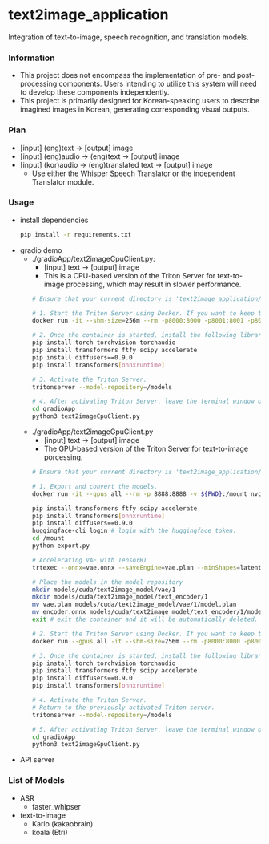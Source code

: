 # text2image_application
Integration of text-to-image, speech recognition, and translation models.


### Information
- This project does not encompass the implementation of pre- and post-processing components. Users intending to utilize this system will need to develop these components independently.
- This project is primarily designed for Korean-speaking users to describe imagined images in Korean, generating corresponding visual outputs.

### Plan
- [input] (eng)text -> [output] image
- [input] (eng)audio -> (eng)text -> [output] image
- [input] (kor)audio -> (eng)translated text -> [output] image
    - Use either the Whisper Speech Translator or the independent Translator module.

### Usage 
- install dependencies
    ```bash
    pip install -r requirements.txt
    ```
- gradio demo
    - ./gradioApp/text2imageCpuClient.py: 
        - [input] text -> [output] image
        - This is a CPU-based version of the Triton Server for text-to-image processing, which may result in slower performance.
        ```bash
        # Ensure that your current directory is 'text2image_application/' and execute the following commands.

        # 1. Start the Triton Server using Docker. If you want to keep the current container, omit the '--rm' option; otherwise, the container will be automatically removed when you exit.
        docker run -it --shm-size=256m --rm -p8000:8000 -p8001:8001 -p8002:8002 -v ${PWD}:/workspace/ -v ${PWD}/models/cpu/text2image_model:/models nvcr.io/nvidia/tritonserver:24.01-py3 bash

        # 2. Once the container is started, install the following libraries
        pip install torch torchvision torchaudio
        pip install transformers ftfy scipy accelerate
        pip install diffusers==0.9.0
        pip install transformers[onnxruntime]

        # 3. Activate the Triton Server.
        tritonserver --model-repository=/models

        # 4. After activating Triton Server, leave the terminal window open and open a new terminal window to start the client server.
        cd gradioApp
        python3 text2imageCpuClient.py
        ```
    - ./gradioApp/text2imageGpuClient.py
        - [input] text -> [output] image
        - The GPU-based version of the Triton Server for text-to-image porcessing.
        ```bash
        # Ensure that your current directory is 'text2image_application/' and execute the following commands.

        # 1. Export and convert the models.
        docker run -it --gpus all --rm -p 8888:8888 -v ${PWD}:/mount nvcr.io/nvidia/pytorch:24.01-py3

        pip install transformers ftfy scipy accelerate
        pip install transformers[onnxruntime]
        pip install diffusers==0.9.0
        huggingface-cli login # login with the huggingface token.
        cd /mount
        python export.py

        # Accelerating VAE with TensorRT
        trtexec --onnx=vae.onnx --saveEngine=vae.plan --minShapes=latent_sample:1x4x64x64 --optShapes=latent_sample:4x4x64x64 --maxShapes=latent_sample:8x4x64x64 --fp16

        # Place the models in the model repository
        mkdir models/cuda/text2image_model/vae/1
        mkdir models/cuda/text2image_model/text_encoder/1
        mv vae.plan models/cuda/text2image_model/vae/1/model.plan
        mv encoder.onnx models/cuda/text2image_model/text_encoder/1/model.onnx
        exit # exit the container and it will be automatically deleted.

        # 2. Start the Triton Server using Docker. If you want to keep the current container, omit the '--rm' option; otherwise, the container will be automatically removed when you exit.
        docker run --gpus all -it --shm-size=256m --rm -p8000:8000 -p8001:8001 -p8002:8002 -v ${PWD}:/workspace/ -v ${PWD}/models/cuda/text2image_model:/models nvcr.io/nvidia/tritonserver:24.01-py3 bash

        # 3. Once the container is started, install the following libraries
        pip install torch torchvision torchaudio
        pip install transformers ftfy scipy accelerate
        pip install diffusers==0.9.0
        pip install transformers[onnxruntime]

        # 4. Activate the Triton Server.
        # Return to the previously activated Triton server.
        tritonserver --model-repository=/models

        # 5. After activating Triton Server, leave the terminal window open and open a new terminal window to start the client server.
        cd gradioApp
        python3 text2imageGpuClient.py
        ```
- API server


### List of Models
- ASR
    - faster_whipser
- text-to-image
    - Karlo (kakaobrain)
    - koala (Etri)
